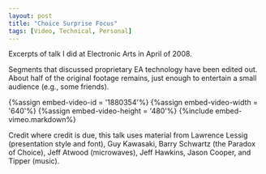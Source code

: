 ```yaml
---
layout: post
title: "Choice Surprise Focus"
tags: [Video, Technical, Personal]
---
```


Excerpts of talk I did at Electronic Arts in April of 2008.

Segments that discussed proprietary EA technology have been edited out. About half of the original footage remains, just enough to entertain a small audience (e.g., some friends).

{%assign embed-video-id = '1880354'%}
{%assign embed-video-width = '640'%}
{%assign embed-video-height = '480'%}
{%include embed-vimeo.markdown%}

Credit where credit is due, this talk uses material from Lawrence Lessig (presentation style and font), Guy Kawasaki, Barry Schwartz (the Paradox of Choice), Jeff Atwood (microwaves), Jeff Hawkins, Jason Cooper, and Tipper (music).
